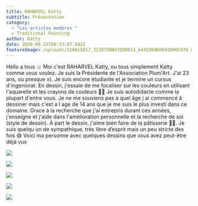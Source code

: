 ```yaml
---
title: RAHARVEL Katty
subtitle: Présentation
category:
  - "Les artistes membres "
  - Traditional Painting
author: Katty
date: 2020-09-25T06:33:07.542Z
featureImage: /uploads/118615017_3228758807200814_6442369666910005939_n.jpg
---
```

Hello a tous ☺️ Moi c'est RAHARVEL Katty, ou tous simplement Katty comme vous voulez. Je suis la Présidente de l'Association Plum'Art. J'ai 23 ans, ou presque x). Je suis encore étudiante et je termine un cursus d'ingeniorat. En dessin, j'essaie de me focaliser sur les couleurs en utilisant l'aquarelle et les crayons de couleurs 🎨🎨 Je suis autodidacte comme la plupart d'entre vous. Je ne me souviens pas à quel âge j ai commencé à dessiner mais c'est a l age de 14 ans que je me suis le plus investi dans ce domaine. Grace à la recherche que j'ai entrepris durant ces années, j'enseigne et j'aide dans l'amélioration personnelle et la recherche de soi (style de dessin). À part le dessin, j'aime bien faire de la pâtisserie 🍰🥧. Je suis quelqu un de sympathique, très libre d’esprit mais un peu stricte des fois 😅
Voici ma personne avec quelques dessins que vous avez peut-être déjà vus

![](/uploads/105416071_3036511559758874_6066017076083702346_o.jpg)

![](/uploads/105019244_3036508376425859_6865464076191853479_o.jpg)

![](/uploads/105052415_3036513743091989_1165580781776699499_n.jpg)

![](/uploads/105283427_3036510649758965_2237638780627294695_o.jpg)

![](/uploads/105342485_3036510676425629_6544197708730849354_o.jpg)